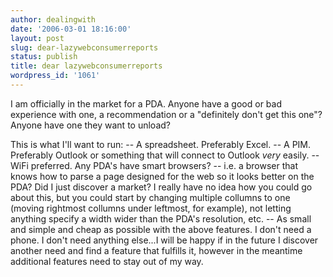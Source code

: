 ```yaml
---
author: dealingwith
date: '2006-03-01 18:16:00'
layout: post
slug: dear-lazywebconsumerreports
status: publish
title: dear lazywebconsumerreports
wordpress_id: '1061'
---
```


I am officially in the market for a PDA. Anyone have a good or bad experience
with one, a recommendation or a "definitely don't get this one"? Anyone have
one they want to unload?

This is what I'll want to run: -- A spreadsheet. Preferably Excel. -- A PIM.
Preferably Outlook or something that will connect to Outlook *very* easily. --
WiFi preferred. Any PDA's have smart browsers? -- i.e. a browser that knows
how to parse a page designed for the web so it looks better on the PDA? Did I
just discover a market? I really have no idea how you could go about this, but
you could start by changing multiple collumns to one (moving rightmost
collumns under leftmost, for example), not letting anything specify a width
wider than the PDA's resolution, etc. -- As small and simple and cheap as
possible with the above features. I don't need a phone. I don't need anything
else...I will be happy if in the future I discover another need and find a
feature that fulfills it, however in the meantime additional features need to
stay out of my way.

